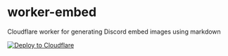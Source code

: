 # worker-embed
Cloudflare worker for generating Discord embed images using markdown

[![Deploy to Cloudflare](https://deploy.workers.cloudflare.com/button)](https://deploy.workers.cloudflare.com/?url=https%3A%2F%2Fgithub.com%2Fskriptnexus%2Fworker-embed)
